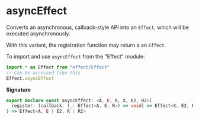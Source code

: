 # asyncEffect

Converts an asynchronous, callback-style API into an `Effect`, which will
be executed asynchronously.

With this variant, the registration function may return a an `Effect`.

To import and use `asyncEffect` from the "Effect" module:

```ts
import * as Effect from "effect/Effect"
// Can be accessed like this
Effect.asyncEffect
```

**Signature**

```ts
export declare const asyncEffect: <A, E, R, X, E2, R2>(
  register: (callback: (_: Effect<A, E, R>) => void) => Effect<X, E2, R2>
) => Effect<A, E | E2, R | R2>
```
